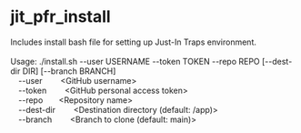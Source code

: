 # jit_pfr_install
Includes install bash file for setting up Just-In Traps environment.
<br/><br/>
Usage: ./install.sh --user USERNAME --token TOKEN --repo REPO [--dest-dir DIR] [--branch BRANCH]<br/>
&emsp;--user&emsp;&emsp;       \<GitHub username\><br/>
&emsp;--token&emsp;&emsp;      \<GitHub personal access token\><br/>
&emsp;--repo&emsp;&emsp;\<Repository name\><br/>
&emsp;--dest-dir&emsp;&emsp;   \<Destination directory (default: /app)\><br/>
&emsp;--branch&emsp;&emsp;     \<Branch to clone (default: main)\><br/>
